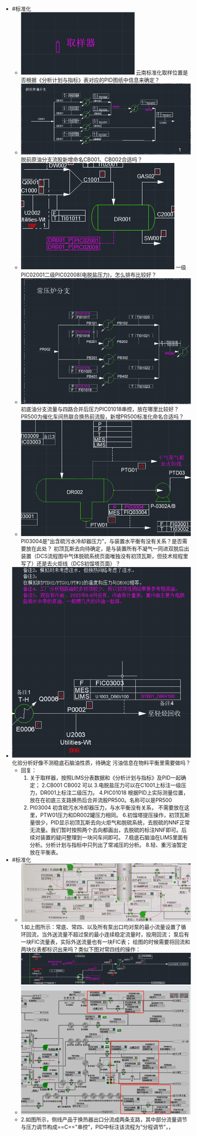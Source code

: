 - #标准化
	- ![image.png](../assets/image_1713525695326_0.png)
	  云南标准化取样位置是否根据《分析计划与指标》表对应的PID图纸中信息来确定？
	- ![image.png](../assets/image_1713527109459_0.png)
	  脱前原油分支流股新增命名CB001、CB002合适吗？
	- ![image.png](../assets/image_1713527253126_0.png)
	  一级PIC02001二级PIC02008(电脱盐压力)，怎么排布比较好？
	- ![image.png](../assets/image_1713527750595_0.png) 
	  初底油分支流量与四路合并后压力PIC01018串控，放在哪里比较好？
	  PR500为催化车间热联合换热前流股，新增PR500标准化命名合适吗？
	- ![image.png](../assets/image_1713527628524_0.png)
	  PI03004是“出含硫污水冷却器压力”，与装置水平衡有没有关系？是否需要放在此处？
	  初顶瓦斯去向待确定，是与装置所有不凝气一同进双脱后出装置（DCS流程图中气体脱硫系统页面唯独没有初顶瓦斯，但技术规程里写了）还是去火炬线（DCS初馏塔页面）？
- ![image.png](../assets/image_1713528237424_0.png)
  化验分析好像不测稳底石脑油性质，待确定
  污油信息在物料平衡里需要做吗？
	- 回复：
	  1. 关于取样器，按照LIMS分表数据和《分析计划与指标》及PID一起确定；
	  2.CB001 CB002 可以
	  3.电脱盐压力可以在C1001上标注一级压力，DR001上标注二级压力。
	  4.PIC01018 根据PID上实际测量位置，放在在初底三支路换热后合并流股PR500。名称可以是PR500
	  5. PI03004 初含硫污水冷却器压力，与水平衡没有关系， 不需要放在这里，PTW01压力和DR002罐压力相同。
	  6.初馏塔提压操作，初顶瓦斯量很少，PID显示初顶瓦斯去向火炬气和脱硫系统，去脱硫的NNF正常无流量。我们暂时按照两个去向都画出，去脱硫的标注NNF即可。后续对装置的疑问整理到一块问车间即可。
	  7.稳底石脑油在LIMS里面有分析。分析计划与指标中只列出了常减压的分析。
	  8.轻、重污油暂定放在平衡表。
- #标准化
	- ![image_1713837455930_0.png](../assets/image_1713837455930_0_1713839764291_0.png) 
	  1.如上图所示：常底、常四、以及所有泵出口均对泵的最小流量设置了循环回流，当外送流量不超过泵的最小连续稳定流量时，投用回流；
	  泵后有一块FIC流量表，实际外送流量也有一块FIC表；
	  绘图的时候需要将回流和两块仪表都标识出来吗？类似下图对常四线的操作：
	  ![image.png](../assets/image_1713839837500_0.png)
	- ![image.png](../assets/image_1713848306148_0.png)
	- 2.如图所示，侧线产品于换热器出口分流成两条支路，其中部分流量调节与压力调节构成==C=="串控”，PID中标注该流程为“分程调节”，，